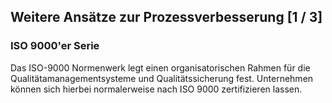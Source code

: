 ## Weitere Ansätze zur Prozessverbesserung [1 / 3]

### ISO 9000'er Serie

Das ISO-9000 Normenwerk legt einen organisatorischen Rahmen für die Qualitätamanagementsysteme und Qualitätssicherung fest.
Unternehmen können sich hierbei normalerweise nach ISO 9000 zertifizieren lassen.